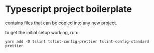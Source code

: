 # Typescript project boilerplate

contains files that can be copied into any new project.

to get the initial setup working, run:

```
yarn add -D tslint tslint-config-prettier tslint-config-standard prettier
```
